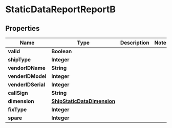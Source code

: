 

# StaticDataReportReportB


## Properties

| Name | Type | Description | Notes |
|------------ | ------------- | ------------- | -------------|
|**valid** | **Boolean** |  |  |
|**shipType** | **Integer** |  |  |
|**vendorIDName** | **String** |  |  |
|**venderIDModel** | **Integer** |  |  |
|**venderIDSerial** | **Integer** |  |  |
|**callSign** | **String** |  |  |
|**dimension** | [**ShipStaticDataDimension**](ShipStaticDataDimension.md) |  |  |
|**fixType** | **Integer** |  |  |
|**spare** | **Integer** |  |  |




